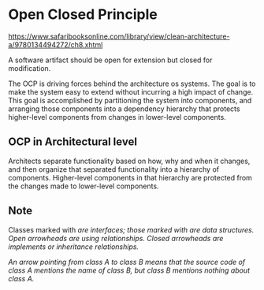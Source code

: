 # Open Closed Principle

https://www.safaribooksonline.com/library/view/clean-architecture-a/9780134494272/ch8.xhtml

A software artifact should be open for extension but closed for modification.

The OCP is driving forces behind the architecture os systems.
The goal is to make the system easy to extend without incurring a high impact of change.
This goal is accomplished by partitioning the system into components, and arranging those components into a dependency hierarchy that protects higher-level components from changes in lower-level components.

## OCP in Architectural level

Architects separate functionality based on how, why and when it changes, and then organize that separated functionality into a hierarchy of components.
Higher-level components in that hierarchy are protected from the changes made to lower-level components.

## Note

Classes marked with <I> are interfaces; those marked with <DS> are data structures. Open arrowheads are using relationships. Closed arrowheads are implements or inheritance relationships.

An arrow pointing from class A to class B means that the source code of class A mentions the name of class B, but class B mentions nothing about class A.
